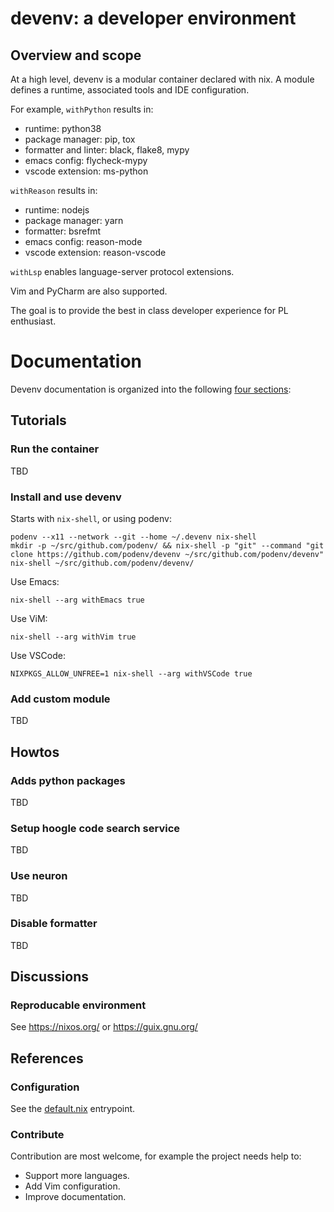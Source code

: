 # devenv: a developer environment

## Overview and scope

At a high level, devenv is a modular container declared with nix.
A module defines a runtime, associated tools and IDE configuration.

For example, `withPython` results in:

- runtime: python38
- package manager: pip, tox
- formatter and linter: black, flake8, mypy
- emacs config: flycheck-mypy
- vscode extension: ms-python

`withReason` results in:

- runtime: nodejs
- package manager: yarn
- formatter: bsrefmt
- emacs config: reason-mode
- vscode extension: reason-vscode

`withLsp` enables language-server protocol extensions.

Vim and PyCharm are also supported.

The goal is to provide the best in class developer experience for PL enthusiast.

# Documentation

Devenv documentation is organized into the following [four sections][documentation]:

[documentation]: https://www.divio.com/en/blog/documentation/

## Tutorials

### Run the container

TBD

### Install and use devenv

Starts with `nix-shell`, or using podenv:

```
podenv --x11 --network --git --home ~/.devenv nix-shell
mkdir -p ~/src/github.com/podenv/ && nix-shell -p "git" --command "git clone https://github.com/podenv/devenv ~/src/github.com/podenv/devenv"
nix-shell ~/src/github.com/podenv/devenv/
```

Use Emacs:

```
nix-shell --arg withEmacs true
```

Use ViM:

```
nix-shell --arg withVim true
```

Use VSCode:

```
NIXPKGS_ALLOW_UNFREE=1 nix-shell --arg withVSCode true
```

### Add custom module

TBD

## Howtos

### Adds python packages

TBD

### Setup hoogle code search service

TBD

### Use neuron

TBD

### Disable formatter

TBD

## Discussions

### Reproducable environment

See https://nixos.org/ or https://guix.gnu.org/

## References

### Configuration

See the [default.nix](./default.nix) entrypoint.

### Contribute

Contribution are most welcome, for example the project needs help to:

- Support more languages.
- Add Vim configuration.
- Improve documentation.
